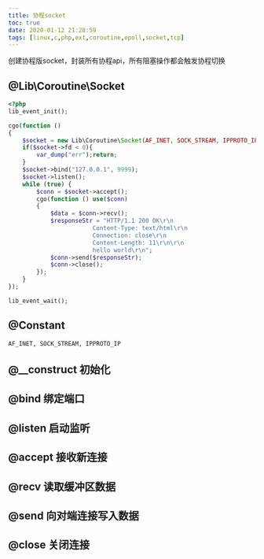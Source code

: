 ```yaml
---
title: 协程socket
toc: true
date: 2020-01-12 21:28:59
tags: [linux,c,php,ext,coroutine,epoll,socket,tcp]
---
```


创建协程版socket，封装所有协程api，所有阻塞操作都会触发协程切换

## @Lib\Coroutine\Socket
```php
<?php
lib_event_init();

cgo(function ()
{
    $socket = new Lib\Coroutine\Socket(AF_INET, SOCK_STREAM, IPPROTO_IP);
    if($socket->fd < 0){
        var_dump("err");return;
    }
    $socket->bind("127.0.0.1", 9999);
    $socket->listen();
    while (true) {
        $conn = $socket->accept();
        cgo(function () use($conn)
        {
            $data = $conn->recv();
            $responseStr = "HTTP/1.1 200 OK\r\n
                        Content-Type: text/html\r\n
                        Connection: close\r\n
                        Content-Length: 11\r\n\r\n
                        hello world\r\n";
            $conn->send($responseStr);
            $conn->close();
        });
    }
});

lib_event_wait();
```
## @Constant
```
AF_INET, SOCK_STREAM, IPPROTO_IP
```
## @__construct 初始化

## @bind  绑定端口
## @listen 启动监听
## @accept 接收新连接
## @recv   读取缓冲区数据
## @send   向对端连接写入数据
## @close  关闭连接
